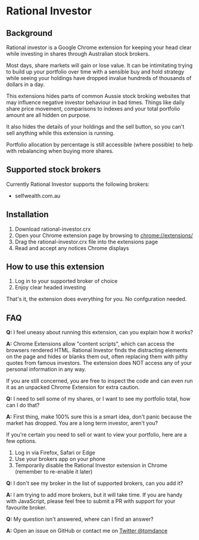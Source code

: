 # Rational Investor
## Background
Rational investor is a Google Chrome extension for keeping your head clear while investing in shares through Australian stock brokers. 

Most days, share markets will gain or lose value. It can be intimitating trying to build up your portfolio over time with a sensible buy and hold strategy while seeing your holdings have dropped invalue hundreds of thousands of dollars in a day. 

This extensions hides parts of common Aussie stock broking websites that may influence negative investor behaviour in bad times. Things like daily share price movement, comparisons to indexes and your total portfolio amount are all hidden on purpose. 

It also hides the details of your holdings and the sell button, so you can't sell anything while this extension is running. 

Portfolio allocation by percentage is still accessible (where possible) to help with rebalancing when buying more shares. 

## Supported stock brokers
Currently Rational Investor supports the following brokers:

* selfwealth.com.au

## Installation

1. Download rational-investor.crx
2. Open your Chrome extension page by browsing to [chrome://extensions/](chrome://extensions/)
3. Drag the rational-investor.crx file into the extensions page
4. Read and accept any notices Chrome displays

## How to use this extension

1. Log in to your supported broker of choice
2. Enjoy clear headed investing

That's it, the extension does everything for you. No confguration needed. 

## FAQ

**Q:** I feel uneasy about running this extension, can you explain how it works?

**A:** Chrome Extensions allow "content scripts", which can access the browsers rendered HTML. Rational Investor finds the distracting elements on the page and hides or blanks them out, often replacing them with pithy quotes from famous investors. The extension does NOT access any of your personal information in any way. 

If you are still concerned, you are free to inspect the code and can even run it as an unpacked Chrome Extension for extra caution. 


**Q:** I need to sell some of my shares, or I want to see my portfolio total, how can I do that?

**A:** First thing, make 100% sure this is a smart idea, don't panic because the market has dropped. You are a long term investor, aren't you?

If you're certain you need to sell or want to view your portfolio, here are a few options. 

1. Log in via Firefox, Safari or Edge
2. Use your brokers app on your phone
3. Temporarily disable the Rational Investor extension in Chrome (remember to re-enable it later)


**Q:** I don't see my broker in the list of supported brokers, can you add it?

**A:** I am trying to add more brokers, but it will take time. If you are handy with JavaScript, please feel free to submit a PR with support for your favourite broker. 


**Q:** My question isn't answered, where can I find an answer?

**A:** Open an issue on GitHub or contact me on [Twitter @tomdance](https://twitter.com/tomdance)
